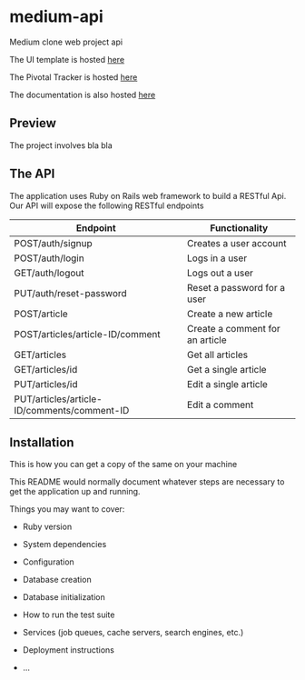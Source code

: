 
# medium-api
Medium clone web project api


The UI template is hosted [here]()

The Pivotal Tracker is hosted [here]()

The documentation is also hosted [here]()

## Preview
The project involves bla bla

## The API

The application uses Ruby on Rails web framework to build a RESTful Api. 
Our API will expose the following RESTful endpoints

Endpoint | Functionality
--- | ---
POST/auth/signup | Creates a user account
POST/auth/login | Logs in a user
GET/auth/logout | Logs out a user
PUT/auth/reset-password | Reset a password for a user
POST/article | Create a new article
POST/articles/article-ID/comment | Create a comment for an article
GET/articles | Get all articles
GET/articles/id | Get a single article 
PUT/articles/id | Edit a single article 
PUT/articles/article-ID/comments/comment-ID | Edit a comment



## Installation

This is how you can get a copy of the same on your machine

This README would normally document whatever steps are necessary to get the
application up and running.

Things you may want to cover:

* Ruby version

* System dependencies

* Configuration

* Database creation

* Database initialization

* How to run the test suite

* Services (job queues, cache servers, search engines, etc.)

* Deployment instructions

* ...
